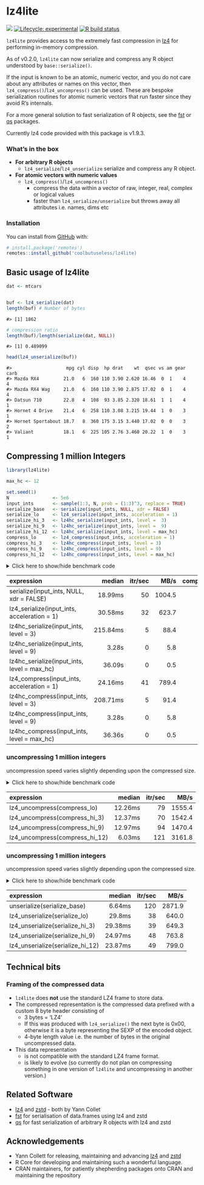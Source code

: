 
<!-- README.md is generated from README.Rmd. Please edit that file -->

# lz4lite

<!-- badges: start -->

![](https://img.shields.io/badge/cool-useless-green.svg) [![Lifecycle:
experimental](https://img.shields.io/badge/lifecycle-experimental-orange.svg)](https://www.tidyverse.org/lifecycle/#experimental)
[![R build
status](https://github.com/coolbutuseless/lz4lite/workflows/R-CMD-check/badge.svg)](https://github.com/coolbutuseless/lz4lite/actions)
<!-- badges: end -->

`lz4lite` provides access to the extremely fast compression in
[lz4](https://github.com/lz4/lz4) for performing in-memory compression.

As of v0.2.0, `lz4lite` can now serialize and compress any R object
understood by `base::serialize()`.

If the input is known to be an atomic, numeric vector, and you do not
care about any attributes or names on this vector, then
`lz4_compress()`/`lz4_uncompress()` can be used. These are bespoke
serialization routines for atomic numeric vectors that run faster since
they avoid R’s internals.

For a more general solution to fast serialization of R objects, see the
[fst](https://github.com/fstpackage/fst) or
[qs](https://cran.r-project.org/package=qs) packages.

Currently lz4 code provided with this package is v1.9.3.

### What’s in the box

  - **For arbitrary R objects**
      - `lz4_serialize`/`lz4_unserialize` serialize and compress any R
        object.
  - **For atomic vectors with numeric values**
      - `lz4_compress()`/`lz4_uncompress()`
          - compress the data within a vector of raw, integer, real,
            complex or logical values
          - faster than `lz4_serialize/unserialize` but throws away all
            attributes i.e. names, dims etc

### Installation

You can install from [GitHub](https://github.com/coolbutuseless/lz4lite)
with:

``` r
# install.package('remotes')
remotes::install_github('coolbutuseless/lz4lite)
```

## Basic usage of lz4lite

``` r
dat <- mtcars


buf <- lz4_serialize(dat)
length(buf) # Number of bytes
```

    #> [1] 1862

``` r
# compression ratio
length(buf)/length(serialize(dat, NULL))
```

    #> [1] 0.489099

``` r
head(lz4_unserialize(buf))
```

    #>                    mpg cyl disp  hp drat    wt  qsec vs am gear carb
    #> Mazda RX4         21.0   6  160 110 3.90 2.620 16.46  0  1    4    4
    #> Mazda RX4 Wag     21.0   6  160 110 3.90 2.875 17.02  0  1    4    4
    #> Datsun 710        22.8   4  108  93 3.85 2.320 18.61  1  1    4    1
    #> Hornet 4 Drive    21.4   6  258 110 3.08 3.215 19.44  1  0    3    1
    #> Hornet Sportabout 18.7   8  360 175 3.15 3.440 17.02  0  0    3    2
    #> Valiant           18.1   6  225 105 2.76 3.460 20.22  1  0    3    1

## Compressing 1 million Integers

``` r
library(lz4lite)

max_hc <- 12

set.seed(1)
N                <- 5e6
input_ints       <- sample(1:3, N, prob = (1:3)^3, replace = TRUE)
serialize_base   <- serialize(input_ints, NULL, xdr = FALSE)
serialize_lo     <- lz4_serialize(input_ints, acceleration = 1)
serialize_hi_3   <- lz4hc_serialize(input_ints, level =  3)
serialize_hi_9   <- lz4hc_serialize(input_ints, level =  9)
serialize_hi_12  <- lz4hc_serialize(input_ints, level = max_hc)
compress_lo      <- lz4_compress(input_ints, acceleration = 1)
compress_hi_3    <- lz4hc_compress(input_ints, level = 3)
compress_hi_9    <- lz4hc_compress(input_ints, level = 9)
compress_hi_12   <- lz4hc_compress(input_ints, level = max_hc)
```

<details>

<summary> Click here to show/hide benchmark code </summary>

``` r
library(lz4lite)

res <- bench::mark(
  serialize(input_ints, NULL, xdr = FALSE),
  lz4_serialize(input_ints, acceleration = 1),
  lz4hc_serialize(input_ints, level =  3),
  lz4hc_serialize(input_ints, level =  9),
  lz4hc_serialize(input_ints, level = max_hc),
  lz4_compress (input_ints, acceleration = 1),
  lz4hc_compress (input_ints, level =  3),
  lz4hc_compress (input_ints, level =  9),
  lz4hc_compress (input_ints, level = max_hc),
  check = FALSE
)
```

</details>

| expression                                     |   median | itr/sec |   MB/s | compression\_ratio |
| :--------------------------------------------- | -------: | ------: | -----: | -----------------: |
| serialize(input\_ints, NULL, xdr = FALSE)      |  18.99ms |      50 | 1004.5 |              1.000 |
| lz4\_serialize(input\_ints, acceleration = 1)  |  30.58ms |      32 |  623.7 |              0.222 |
| lz4hc\_serialize(input\_ints, level = 3)       | 215.84ms |       5 |   88.4 |              0.155 |
| lz4hc\_serialize(input\_ints, level = 9)       |    3.28s |       0 |    5.8 |              0.088 |
| lz4hc\_serialize(input\_ints, level = max\_hc) |   36.09s |       0 |    0.5 |              0.063 |
| lz4\_compress(input\_ints, acceleration = 1)   |  24.16ms |      41 |  789.4 |              0.222 |
| lz4hc\_compress(input\_ints, level = 3)        | 208.71ms |       5 |   91.4 |              0.155 |
| lz4hc\_compress(input\_ints, level = 9)        |    3.28s |       0 |    5.8 |              0.088 |
| lz4hc\_compress(input\_ints, level = max\_hc)  |   36.36s |       0 |    0.5 |              0.063 |

### uncompressing 1 million integers

uncompression speed varies slightly depending upon the compressed size.

<details>

<summary> Click here to show/hide benchmark code </summary>

``` r
res <- bench::mark(
  lz4_uncompress(compress_lo),
  lz4_uncompress(compress_hi_3),
  lz4_uncompress(compress_hi_9),
  lz4_uncompress(compress_hi_12)
)
```

</details>

| expression                        |  median | itr/sec |   MB/s |
| :-------------------------------- | ------: | ------: | -----: |
| lz4\_uncompress(compress\_lo)     | 12.26ms |      79 | 1555.4 |
| lz4\_uncompress(compress\_hi\_3)  | 12.37ms |      70 | 1542.4 |
| lz4\_uncompress(compress\_hi\_9)  | 12.97ms |      94 | 1470.4 |
| lz4\_uncompress(compress\_hi\_12) |  6.03ms |     121 | 3161.8 |

### uncompressing 1 million integers

uncompression speed varies slightly depending upon the compressed size.

<details>

<summary> Click here to show/hide benchmark code </summary>

``` r
res <- bench::mark(
  unserialize(serialize_base),
  lz4_unserialize(serialize_lo),
  lz4_unserialize(serialize_hi_3),
  lz4_unserialize(serialize_hi_9),
  lz4_unserialize(serialize_hi_12)
)
```

</details>

| expression                          |  median | itr/sec |   MB/s |
| :---------------------------------- | ------: | ------: | -----: |
| unserialize(serialize\_base)        |  6.64ms |     120 | 2871.9 |
| lz4\_unserialize(serialize\_lo)     |  29.8ms |      38 |  640.0 |
| lz4\_unserialize(serialize\_hi\_3)  | 29.38ms |      39 |  649.3 |
| lz4\_unserialize(serialize\_hi\_9)  | 24.97ms |      48 |  763.8 |
| lz4\_unserialize(serialize\_hi\_12) | 23.87ms |      49 |  799.0 |

## Technical bits

### Framing of the compressed data

  - `lz4lite` does **not** use the standard LZ4 frame to store data.
  - The compressed representation is the compressed data prefixed with a
    custom 8 byte header consisting of
      - 3 bytes = ‘LZ4’
      - If this was produced with `lz4_serialize()` the next byte is
        0x00, otherwise it is a byte representing the SEXP of the
        encoded object.
      - 4-byte length value i.e. the number of bytes in the original
        uncompressed data.
  - This data representation
      - is not compatible with the standard LZ4 frame format.
      - is likely to evolve (so currently do not plan on compressing
        something in one version of `lz4lite` and uncompressing in
        another version.)

## Related Software

  - [lz4](https://github.com/lz4/lz4) and
    [zstd](https://github.com/facebook/zstd) - both by Yann Collet
  - [fst](https://github.com/fstpackage/fst) for serialisation of
    data.frames using lz4 and zstd
  - [qs](https://cran.r-project.org/package=qs) for fast serialization
    of arbitrary R objects with lz4 and zstd

## Acknowledgements

  - Yann Collett for releasing, maintaining and advancing
    [lz4](https://github.com/lz4/lz4) and
    [zstd](https://github.com/facebook/zstd)
  - R Core for developing and maintaining such a wonderful language.
  - CRAN maintainers, for patiently shepherding packages onto CRAN and
    maintaining the repository
